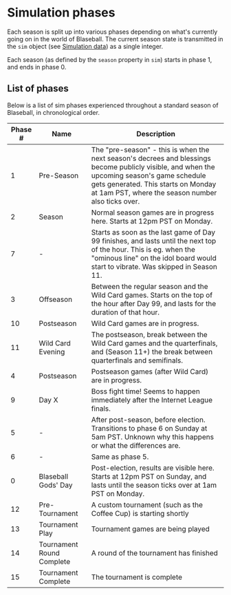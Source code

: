 # Simulation phases
Each season is split up into various phases depending on what's currently going on in the world of Blaseball. The current season state is transmitted in the `sim` object (see [Simulation data](../reference/Blaseball-API.v1.yaml/components/schemas/SimulationData)) as a single integer.

Each season (as defined by the `season` property in `sim`) starts in phase 1, and ends in phase 0.

## List of phases
Below is a list of sim phases experienced throughout a standard season of Blaseball, in chronological order.

Phase # | Name | Description
---|---|---
1 | Pre-Season | The "pre-season" - this is when the next season's decrees and blessings become publicly visible, and when the upcoming season's game schedule gets generated. This starts on Monday at 1am PST, where the season number also ticks over.
2 | Season | Normal season games are in progress here. Starts at 12pm PST on Monday.
7 | - | Starts as soon as the last game of Day 99 finishes, and lasts until the next top of the hour. This is eg. when the "ominous line" on the idol board would start to vibrate. Was skipped in Season 11.
3 | Offseason | Between the regular season and the Wild Card games. Starts on the top of the hour after Day 99, and lasts for the duration of that hour.
10 | Postseason | Wild Card games are in progress. 
11 | Wild Card Evening | The postseason, break between the Wild Card games and the quarterfinals, and (Season 11+) the break between quarterfinals and semifinals.
4 | Postseason | Postseason games (after Wild Card) are in progress.
9 | Day X | Boss fight time! Seems to happen immediately after the Internet League finals.
5 | - | After post-season, before election. Transitions to phase 6 on Sunday at 5am PST. Unknown why this happens or what the differences are.
6 | - | Same as phase 5.
0 | Blaseball Gods' Day | Post-election, results are visible here. Starts at 12pm PST on Sunday, and lasts until the season ticks over at 1am PST on Monday.
12 | Pre-Tournament | A custom tournament (such as the Coffee Cup) is starting shortly
13 | Tournament Play | Tournament games are being played
14 | Tournament Round Complete | A round of the tournament has finished
15 | Tournament Complete | The tournament is complete
